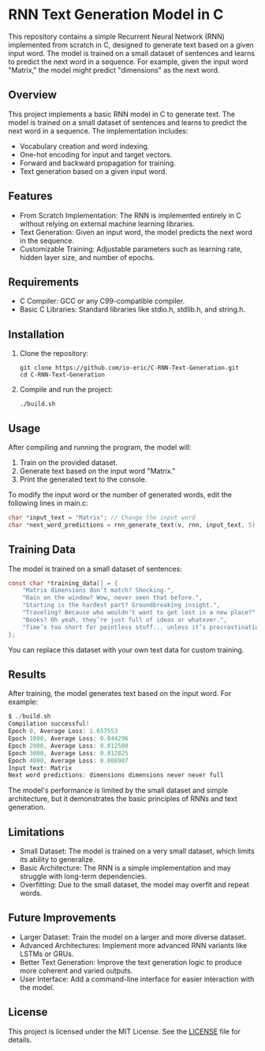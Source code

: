 # RNN Text Generation Model in C

This repository contains a simple Recurrent Neural Network (RNN) implemented from scratch in C, designed to generate text based on a given input word. The model is trained on a small dataset of sentences and learns to predict the next word in a sequence. For example, given the input word "Matrix," the model might predict "dimensions" as the next word.

## Overview
This project implements a basic RNN model in C to generate text. The model is trained on a small dataset of sentences and learns to predict the next word in a sequence. The implementation includes:
- Vocabulary creation and word indexing.
- One-hot encoding for input and target vectors.
- Forward and backward propagation for training.
- Text generation based on a given input word.

## Features
- From Scratch Implementation: The RNN is implemented entirely in C without relying on external machine learning libraries.
- Text Generation: Given an input word, the model predicts the next word in the sequence.
- Customizable Training: Adjustable parameters such as learning rate, hidden layer size, and number of epochs.

## Requirements
- C Compiler: GCC or any C99-compatible compiler.
- Basic C Libraries: Standard libraries like stdio.h, stdlib.h, and string.h.

## Installation
1. Clone the repository:
   ```
   git clone https://github.com/io-eric/C-RNN-Text-Generation.git
   cd C-RNN-Text-Generation
   ```
2. Compile and run the project:
    ```
   ./build.sh
    ```
## Usage
After compiling and running the program, the model will:
1. Train on the provided dataset.
2. Generate text based on the input word "Matrix."
3. Print the generated text to the console.

To modify the input word or the number of generated words, edit the following lines in main.c:
````c
char *input_text = "Matrix"; // Change the input word
char *next_word_predictions = rnn_generate_text(v, rnn, input_text, 5); // Change the number of words to generate
````

## Training Data
The model is trained on a small dataset of sentences:
```c
const char *training_data[] = {
    "Matrix dimensions don’t match? Shocking.",
    "Rain on the window? Wow, never seen that before.",
    "Starting is the hardest part? Groundbreaking insight.",
    "Traveling? Because who wouldn’t want to get lost in a new place?",
    "Books? Oh yeah, they’re just full of ideas or whatever.",
    "Time’s too short for pointless stuff... unless it’s procrastination."
};
```

You can replace this dataset with your own text data for custom training.

## Results
After training, the model generates text based on the input word. For example:
```c
$ ./build.sh
Compilation successful!
Epoch 0, Average Loss: 1.657553
Epoch 1000, Average Loss: 0.044296
Epoch 2000, Average Loss: 0.012500
Epoch 3000, Average Loss: 0.012825
Epoch 4000, Average Loss: 0.008907
Input text: Matrix
Next word predictions: dimensions dimensions never never full
```

The model's performance is limited by the small dataset and simple architecture, but it demonstrates the basic principles of RNNs and text generation.

## Limitations
- Small Dataset: The model is trained on a very small dataset, which limits its ability to generalize.
- Basic Architecture: The RNN is a simple implementation and may struggle with long-term dependencies.
- Overfitting: Due to the small dataset, the model may overfit and repeat words.

## Future Improvements
- Larger Dataset: Train the model on a larger and more diverse dataset.
- Advanced Architectures: Implement more advanced RNN variants like LSTMs or GRUs.
- Better Text Generation: Improve the text generation logic to produce more coherent and varied outputs.
- User Interface: Add a command-line interface for easier interaction with the model.

## License
This project is licensed under the MIT License. See the [LICENSE](./LICENSE) file for details.
